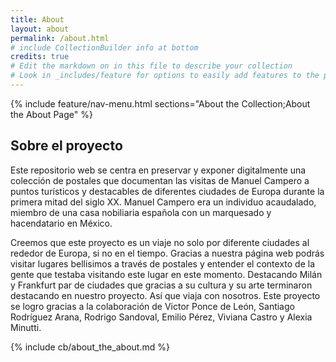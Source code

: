 ```yaml
---
title: About
layout: about
permalink: /about.html
# include CollectionBuilder info at bottom
credits: true
# Edit the markdown on in this file to describe your collection
# Look in _includes/feature for options to easily add features to the page
---
```


{% include feature/nav-menu.html sections="About the Collection;About the About Page" %}

## Sobre el proyecto

Este repositorio web se centra en preservar y exponer digitalmente una colección de postales que documentan las visitas de Manuel Campero a puntos turísticos y destacables de diferentes ciudades de Europa durante la primera mitad del siglo XX. Manuel Campero era un individuo acaudalado, miembro de una casa nobiliaria española con un marquesado y hacendatario en México.

Creemos que este proyecto es un viaje no solo por diferente ciudades al rededor de Europa, si no en el tiempo. Gracias a nuestra página web podrás visitar lugares bellisimos a través de postales y entender el contexto de la gente que testaba visitando este lugar en este momento. Destacando Milán y Frankfurt par de ciudades que gracias a su cultura y su arte terminaron destacando en nuestro proyecto. Así que viaja con nosotros.
Este proyecto se logro gracias a la colaboración de Victor Ponce de León, Santiago Rodríguez Arana, Rodrigo Sandoval, Emilio Pérez, Viviana Castro y Alexia Minutti. 


{% include cb/about_the_about.md %} 

